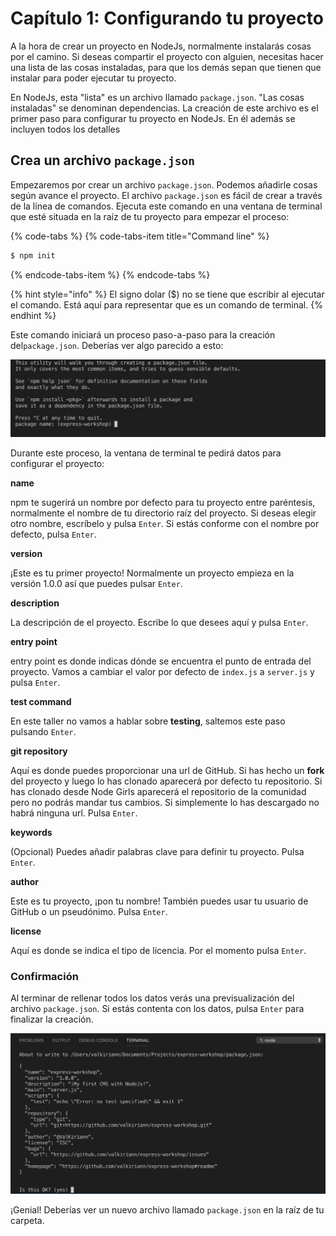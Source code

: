 # Capítulo 1: Configurando tu proyecto

A la hora de crear un proyecto en NodeJs, normalmente instalarás cosas por el camino. Si deseas compartir el proyecto con alguien, necesitas hacer una lista de las cosas instaladas, para que los demás sepan que tienen que instalar para poder ejecutar tu proyecto.

En NodeJs, esta "lista" es un archivo llamado `package.json`. "Las cosas instaladas" se denominan dependencias. La creación de este archivo es el primer paso para configurar tu proyecto en NodeJs. En él además se incluyen todos los detalles 

## Crea un archivo `package.json`

Empezaremos por crear un archivo `package.json`. Podemos añadirle cosas según avance el proyecto. El archivo `package.json` es fácil de crear a través de la línea de comandos. Ejecuta este comando en una ventana de terminal que esté situada en la raíz de tu proyecto para empezar el proceso:

{% code-tabs %}
{% code-tabs-item title="Command line" %}
```bash
$ npm init
```
{% endcode-tabs-item %}
{% endcode-tabs %}

{% hint style="info" %}
El signo dolar \($\) no se tiene que escribir al ejecutar el comando. Está aquí para representar que es un comando de terminal.
{% endhint %}

Este comando iniciará un proceso paso-a-paso para la creación del`package.json`. Deberías ver algo parecido a esto: 

![](../../.gitbook/assets/captura-de-pantalla-2019-02-17-a-las-13.28.01.png)

Durante este proceso, la ventana de terminal te pedirá datos para configurar el proyecto:

**name**

npm te sugerirá un nombre por defecto para tu proyecto entre paréntesis, normalmente el nombre de tu directorio raíz del proyecto. Si deseas elegir otro nombre, escríbelo y pulsa `Enter`. Si estás conforme con el nombre por defecto, pulsa `Enter`.

**version**

¡Este es tu primer proyecto! Normalmente un proyecto empieza en la versión 1.0.0 así que puedes pulsar `Enter`.

**description**

La descripción de el proyecto. Escribe lo que desees aquí y pulsa `Enter`.

**entry point**

entry point es donde indicas dónde se encuentra el punto de entrada del proyecto. Vamos a cambiar el valor por defecto de `index.js` a `server.js` y pulsa `Enter`.

**test command**

En este taller no vamos a hablar sobre **testing**, saltemos este paso pulsando `Enter`.

**git repository**

Aquí es donde puedes proporcionar una url de GitHub. Si has hecho un **fork** del proyecto y luego lo has clonado aparecerá por defecto tu repositorio. Si has clonado desde Node Girls aparecerá el repositorio de la comunidad pero no podrás mandar tus cambios. Si simplemente lo has descargado no habrá ninguna url. Pulsa `Enter`.

**keywords**

\(Opcional\) Puedes añadir palabras clave para definir tu proyecto. Pulsa `Enter`.

**author**

Este es tu proyecto, ¡pon tu nombre! También puedes usar tu usuario de GitHub o un pseudónimo. Pulsa `Enter`.

**license**

Aquí es donde se indica el tipo de licencia. Por el momento pulsa `Enter`.

### Confirmación

Al terminar de rellenar todos los datos verás una previsualización del archivo `package.json`. Si estás contenta con los datos, pulsa `Enter` para finalizar la creación.

![](../../.gitbook/assets/captura-de-pantalla-2019-02-17-a-las-13.45.12.png)

¡Genial! Deberías ver un nuevo archivo llamado `package.json` en la raíz de tu carpeta.

